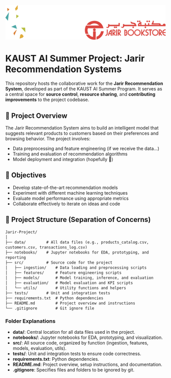 ![Banner](logos/Banner.png)
# KAUST AI Summer Project: Jarir Recommendation Systems

This repository hosts the collaborative work for the **Jarir Recommendation System**, developed as part of the KAUST AI Summer Program. It serves as a central space for **source control**, **resource sharing**, and **contributing improvements** to the project codebase.

## 📌 Project Overview

The Jarir Recommendation System aims to build an intelligent model that suggests relevant products to customers based on their preferences and browsing behavior. The project involves:

- Data preprocessing and feature engineering (if we receive the data...)
- Training and evaluation of recommendation algorithms
- Model deployment and integration (hopefully 🤲)

## 🎯 Objectives

- Develop state-of-the-art recommendation models
- Experiment with different machine learning techniques
- Evaluate model performance using appropriate metrics
- Collaborate effectively to iterate on ideas and code

## 📁 Project Structure (Separation of Concerns)

```
Jarir-Project/
│
├── data/         # All data files (e.g., products_catalog.csv, customers.csv, transactions_log.csv)
├── notebooks/    # Jupyter notebooks for EDA, prototyping, and reporting
├── src/          # Source code for the project
│   ├── ingestion/    # Data loading and preprocessing scripts
│   ├── features/     # Feature engineering scripts
│   ├── models/       # Model training, inference, and evaluation
│   ├── evaluation/   # Model evaluation and KPI scripts
│   └── utils/        # Utility functions and helpers
├── tests/        # Unit and integration tests
├── requirements.txt  # Python dependencies
├── README.md         # Project overview and instructions
└── .gitignore        # Git ignore file
```

### Folder Explanations
- **data/**: Central location for all data files used in the project.
- **notebooks/**: Jupyter notebooks for EDA, prototyping, and visualization.
- **src/**: All source code, organized by function (ingestion, features, models, evaluation, utils).
- **tests/**: Unit and integration tests to ensure code correctness.
- **requirements.txt**: Python dependencies.
- **README.md**: Project overview, setup instructions, and documentation.
- **.gitignore**: Specifies files and folders to be ignored by git.

